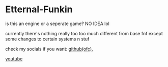 # Etternal-Funkin
is this an engine or a seperate game? NO IDEA lol

currently there's nothing really too too much different from base fnf except some changes to certain systems n stuf

check my socials if you want:
[github(ofc)](https://github.com/K1lloByte),

[youtube](https://www.youtube.com/channel/UClgF2WhOHZ6lOiBPXZCfAkg)

